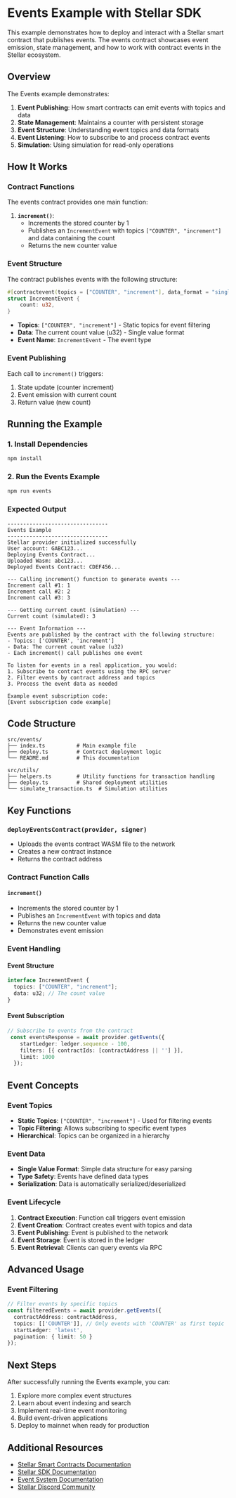 # Events Example with Stellar SDK

This example demonstrates how to deploy and interact with a Stellar smart contract that publishes events. The events contract showcases event emission, state management, and how to work with contract events in the Stellar ecosystem.

## Overview

The Events example demonstrates:

1. **Event Publishing**: How smart contracts can emit events with topics and data
2. **State Management**: Maintains a counter with persistent storage
3. **Event Structure**: Understanding event topics and data formats
4. **Event Listening**: How to subscribe to and process contract events
5. **Simulation**: Using simulation for read-only operations

## How It Works

### Contract Functions

The events contract provides one main function:

1. **`increment()`**: 
   - Increments the stored counter by 1
   - Publishes an `IncrementEvent` with topics `["COUNTER", "increment"]` and data containing the count
   - Returns the new counter value

### Event Structure

The contract publishes events with the following structure:

```rust
#[contractevent(topics = ["COUNTER", "increment"], data_format = "single-value")]
struct IncrementEvent {
    count: u32,
}
```

- **Topics**: `["COUNTER", "increment"]` - Static topics for event filtering
- **Data**: The current count value (u32) - Single value format
- **Event Name**: `IncrementEvent` - The event type

### Event Publishing

Each call to `increment()` triggers:
1. State update (counter increment)
2. Event emission with current count
3. Return value (new count)

## Running the Example

### 1. Install Dependencies

```bash
npm install
```

### 2. Run the Events Example

```bash
npm run events
```

### Expected Output

```
--------------------------------
Events Example
--------------------------------
Stellar provider initialized successfully
User account: GABC123...
Deploying Events Contract...
Uploaded Wasm: abc123...
Deployed Events Contract: CDEF456...

--- Calling increment() function to generate events ---
Increment call #1: 1
Increment call #2: 2
Increment call #3: 3

--- Getting current count (simulation) ---
Current count (simulated): 3

--- Event Information ---
Events are published by the contract with the following structure:
- Topics: ['COUNTER', 'increment']
- Data: The current count value (u32)
- Each increment() call publishes one event

To listen for events in a real application, you would:
1. Subscribe to contract events using the RPC server
2. Filter events by contract address and topics
3. Process the event data as needed

Example event subscription code:
[Event subscription code example]
```

## Code Structure

```
src/events/
├── index.ts          # Main example file
├── deploy.ts         # Contract deployment logic
└── README.md         # This documentation

src/utils/
├── helpers.ts        # Utility functions for transaction handling
├── deploy.ts         # Shared deployment utilities
└── simulate_transaction.ts  # Simulation utilities
```

## Key Functions

### `deployEventsContract(provider, signer)`
- Uploads the events contract WASM file to the network
- Creates a new contract instance
- Returns the contract address

### Contract Function Calls

#### `increment()`
- Increments the stored counter by 1
- Publishes an `IncrementEvent` with topics and data
- Returns the new counter value
- Demonstrates event emission

### Event Handling

#### Event Structure
```typescript
interface IncrementEvent {
  topics: ["COUNTER", "increment"];
  data: u32; // The count value
}
```

#### Event Subscription
```typescript
// Subscribe to events from the contract
 const eventsResponse = await provider.getEvents({
    startLedger: ledger.sequence - 100,
    filters: [{ contractIds: [contractAddress || ''] }],
    limit: 1000
  });
```

## Event Concepts

### Event Topics
- **Static Topics**: `["COUNTER", "increment"]` - Used for filtering events
- **Topic Filtering**: Allows subscribing to specific event types
- **Hierarchical**: Topics can be organized in a hierarchy

### Event Data
- **Single Value Format**: Simple data structure for easy parsing
- **Type Safety**: Events have defined data types
- **Serialization**: Data is automatically serialized/deserialized

### Event Lifecycle
1. **Contract Execution**: Function call triggers event emission
2. **Event Creation**: Contract creates event with topics and data
3. **Event Publishing**: Event is published to the network
4. **Event Storage**: Event is stored in the ledger
5. **Event Retrieval**: Clients can query events via RPC

## Advanced Usage

### Event Filtering
```typescript
// Filter events by specific topics
const filteredEvents = await provider.getEvents({
  contractAddress: contractAddress,
  topics: [['COUNTER']], // Only events with 'COUNTER' as first topic
  startLedger: 'latest',
  pagination: { limit: 50 }
});
```

## Next Steps

After successfully running the Events example, you can:

1. Explore more complex event structures
2. Learn about event indexing and search
3. Implement real-time event monitoring
4. Build event-driven applications
5. Deploy to mainnet when ready for production

## Additional Resources

- [Stellar Smart Contracts Documentation](https://developers.stellar.org/docs/build/smart-contracts)
- [Stellar SDK Documentation](https://stellar.github.io/js-stellar-sdk/)
- [Event System Documentation](https://developers.stellar.org/docs/build/smart-contracts/events)
- [Stellar Discord Community](https://discord.gg/stellardev)

